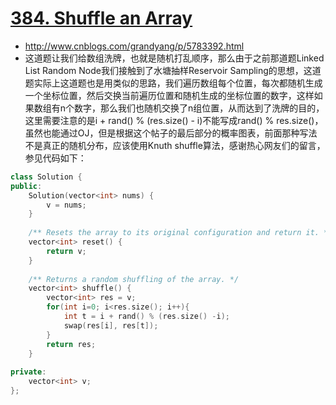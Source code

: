 # [384. Shuffle an Array](https://leetcode.com/problems/shuffle-an-array/)
* http://www.cnblogs.com/grandyang/p/5783392.html
* 这道题让我们给数组洗牌，也就是随机打乱顺序，那么由于之前那道题Linked List Random Node我们接触到了水塘抽样Reservoir Sampling的思想，这道题实际上这道题也是用类似的思路，我们遍历数组每个位置，每次都随机生成一个坐标位置，然后交换当前遍历位置和随机生成的坐标位置的数字，这样如果数组有n个数字，那么我们也随机交换了n组位置，从而达到了洗牌的目的，这里需要注意的是i + rand() % (res.size() - i)不能写成rand() % res.size()，虽然也能通过OJ，但是根据这个帖子的最后部分的概率图表，前面那种写法不是真正的随机分布，应该使用Knuth shuffle算法，感谢热心网友们的留言，参见代码如下：

 

```c++
class Solution {
public:
    Solution(vector<int> nums) {
        v = nums;
    }
    
    /** Resets the array to its original configuration and return it. */
    vector<int> reset() {
        return v;
    }
    
    /** Returns a random shuffling of the array. */
    vector<int> shuffle() {
        vector<int> res = v;
        for(int i=0; i<res.size(); i++){
            int t = i + rand() % (res.size() -i);
            swap(res[i], res[t]);
        }
        return res;
    }
    
private:
    vector<int> v;
};

```
